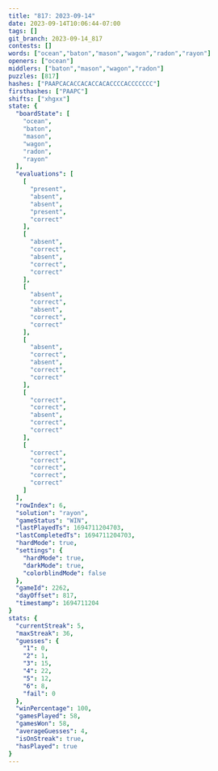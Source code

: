 ```yaml
---
title: "817: 2023-09-14"
date: 2023-09-14T10:06:44-07:00
tags: []
git_branch: 2023-09-14_817
contests: []
words: ["ocean","baton","mason","wagon","radon","rayon"]
openers: ["ocean"]
middlers: ["baton","mason","wagon","radon"]
puzzles: [817]
hashes: ["PAAPCACACCACACCACACCCCACCCCCCC"]
firsthashes: ["PAAPC"]
shifts: ["xhgxx"]
state: {
  "boardState": [
    "ocean",
    "baton",
    "mason",
    "wagon",
    "radon",
    "rayon"
  ],
  "evaluations": [
    [
      "present",
      "absent",
      "absent",
      "present",
      "correct"
    ],
    [
      "absent",
      "correct",
      "absent",
      "correct",
      "correct"
    ],
    [
      "absent",
      "correct",
      "absent",
      "correct",
      "correct"
    ],
    [
      "absent",
      "correct",
      "absent",
      "correct",
      "correct"
    ],
    [
      "correct",
      "correct",
      "absent",
      "correct",
      "correct"
    ],
    [
      "correct",
      "correct",
      "correct",
      "correct",
      "correct"
    ]
  ],
  "rowIndex": 6,
  "solution": "rayon",
  "gameStatus": "WIN",
  "lastPlayedTs": 1694711204703,
  "lastCompletedTs": 1694711204703,
  "hardMode": true,
  "settings": {
    "hardMode": true,
    "darkMode": true,
    "colorblindMode": false
  },
  "gameId": 2262,
  "dayOffset": 817,
  "timestamp": 1694711204
}
stats: {
  "currentStreak": 5,
  "maxStreak": 36,
  "guesses": {
    "1": 0,
    "2": 1,
    "3": 15,
    "4": 22,
    "5": 12,
    "6": 8,
    "fail": 0
  },
  "winPercentage": 100,
  "gamesPlayed": 58,
  "gamesWon": 58,
  "averageGuesses": 4,
  "isOnStreak": true,
  "hasPlayed": true
}
---
```

<!-- more -->
